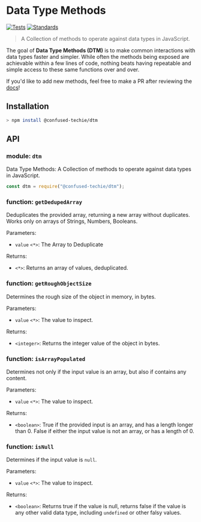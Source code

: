 # Data Type Methods

[![Tests](https://github.com/confused-Techie/dtm/actions/workflows/tests.yml/badge.svg)](https://github.com/confused-Techie/dtm/actions/workflows/tests.yml)
[![Standards](https://github.com/confused-Techie/dtm/actions/workflows/standards.yml/badge.svg)](https://github.com/confused-Techie/dtm/actions/workflows/standards.yml)

> A Collection of methods to operate against data types in JavaScript.

The goal of **Data Type Methods (DTM)** is to make common interactions with data types faster and simpler. While often the methods being exposed are achievable within a few lines of code, nothing beats having repeatable and simple access to these same functions over and over.

If you'd like to add new methods, feel free to make a PR after reviewing the [docs](./docs/creating_new_methods.md)!

## Installation

```bash
> npm install @confused-techie/dtm
```

## API

<!--DO NOT TOUCH! Automatically handled by ./scripts/docs/generate.js -->
### module: `dtm`
Data Type Methods: A Collection of methods to operate against data types in JavaScript.
```javascript
const dtm = require("@confused-techie/dtm");
```


### function: `getDedupedArray`
Deduplicates the provided array, returning a new array without duplicates.
Works only on arrays of Strings, Numbers, Booleans.

Parameters:

- `value` `<*>`: The Array to Deduplicate

Returns:

- `<*>`: Returns an array of values, deduplicated.


### function: `getRoughObjectSize`
Determines the rough size of the object in memory, in bytes.

Parameters:

- `value` `<*>`: The value to inspect.

Returns:

- `<integer>`: Returns the integer value of the object in bytes.


### function: `isArrayPopulated`
Determines not only if the input value is an array, but also if
contains any content.

Parameters:

- `value` `<*>`: The value to inspect.

Returns:

- `<boolean>`: True if the provided input is an array, and has a length
longer than 0. False if either the input value is not an array, or has a length
of 0.


### function: `isNull`
Determines if the input value is `null`.

Parameters:

- `value` `<*>`: The value to inspect.

Returns:

- `<boolean>`: Returns true if the value is null, returns false if the value
is any other valid data type, including `undefined` or other falsy values.
